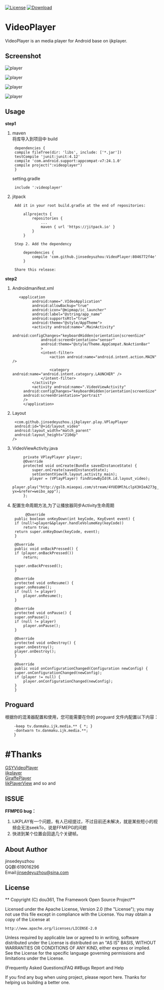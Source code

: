 [![License](https://img.shields.io/badge/license-Apache%202-green.svg)](https://www.apache.org/licenses/LICENSE-2.0)
[![Download](https://api.bintray.com/packages/tangsiyuan/maven/myokhttp/images/download.svg) ](https://bintray.com/tangsiyuan/maven/myokhttp/_latestVersion)
# VideoPlayer

VideoPlayer is an media player for Android base on ijkplayer.

## Screenshot

![player](./Screenshot1.png)     
 
 ![player](./Screenshot2.png)    

![player](./Screenshot3.png)    

![player](./Screenshot4.png)    
	
## Usage

 **step1**   
 
1. maven  
	将库导入到项目中 build 

		dependencies {
		compile fileTree(dir: 'libs', include: ['*.jar'])
		testCompile 'junit:junit:4.12'
		compile 'com.android.support:appcompat-v7:24.1.0'
		compile project(":videoplayer")
		}
	
	setting.gradle

		include ':videoplayer'
	
2. jitpack		
	
	

		Add it in your root build.gradle at the end of repositories:

			allprojects {
				repositories {
					...
					maven { url 'https://jitpack.io' }
				}
			}

		Step 2. Add the dependency

			dependencies {
				compile 'com.github.jinsedeyuzhou:VideoPlayer:8046772f4e'
			}

		Share this release:
	
**step2**
	 
1. Androidmanifest.xml  

		  <application
		        android:name=".VIdeoApplication"
		        android:allowBackup="true"
		        android:icon="@mipmap/ic_launcher"
		        android:label="@string/app_name"
		        android:supportsRtl="true"
		        android:theme="@style/AppTheme">
		        <activity android:name=".MainActivity"
		            android:configChanges="keyboardHidden|orientation|screenSize"
		            android:screenOrientation="sensor"
		            android:theme="@style/Theme.AppCompat.NoActionBar"
		            >
		            <intent-filter>
		                <action android:name="android.intent.action.MAIN" />
		
		                <category android:name="android.intent.category.LAUNCHER" />
		            </intent-filter>
		        </activity>
		        <activity android:name=".VideoViewActivity"
            android:configChanges="keyboardHidden|orientation|screenSize"
            android:screenOrientation="portrait"
            />
		    </application>

2. Layout  

	    <com.github.jinsedeyuzhou.ijkplayer.play.VPlayPlayer
        android:id="@+id/layout_video"
        android:layout_width="match_parent"
        android:layout_height="210dp"
       />
3. VideoViewActivity.java  

		    private VPlayPlayer player;
		    @Override
		    protected void onCreate(Bundle savedInstanceState) {
		        super.onCreate(savedInstanceState);
		        setContentView(R.layout.activity_main);
		       player = (VPlayPlayer) findViewById(R.id.layout_video);
        player.play("http://gslb.miaopai.com/stream/4YUE0MlhLclpX3HIeA273g__.mp4?yx=&refer=weibo_app");
		    };
4. 配置生命周期方法,为了让播放器同步Activity生命周期


		     @Override
	    public boolean onKeyDown(int keyCode, KeyEvent event) {
		if (null!=player&&player.handleVolumeKey(keyCode))
		    return true;
		return super.onKeyDown(keyCode, event);
	    }

	    @Override
	    public void onBackPressed() {
		if (player.onBackPressed())
		    return;

		super.onBackPressed();
	    }

	    @Override
	    protected void onResume() {
		super.onResume();
		if (null != player)
		    player.onResume();
	    }

	    @Override
	    protected void onPause() {
		super.onPause();
		if (null != player)
		    player.onPause();
	    }

	    @Override
	    protected void onDestroy() {
		super.onDestroy();
		player.onDestroy();
	    }

	    @Override
	    public void onConfigurationChanged(Configuration newConfig) {
		super.onConfigurationChanged(newConfig);
		if (player != null) {
		    player.onConfigurationChanged(newConfig);
		}
	    }

## Proguard

根据你的混淆器配置和使用，您可能需要在你的 proguard 文件内配置以下内容：

		-keep tv.danmaku.ijk.media.** { *; }
		-dontwarn tv.danmaku.ijk.media.**;
		}

# #Thanks  

[GSYVideoPlayer](https://github.com/CarGuo/GSYVideoPlayer)  
[ijkplayer](https://github.com/Bilibili/ijkplayer)  
[GiraffePlayer](https://github.com/tcking/GiraffePlayer)   
[IjkPlayerView](https://github.com/Rukey7/IjkPlayerView) 
and so and 

## ISSUE
**FFMPEG bug：**  
1. IJKPLAY有一个问题，有人已经提过，不过目前还未解决，就是某些短小的视频会无法seekTo，说是FFMEPG的问题  
2. 快进到某个位置会回退几个关键帧。


## About Author  
jinsedeyuzhou  
QQ群:619016296  
Email:jinsedeyuzhou@sina.com  

## License

** Copyright (C) dou361, The Framework Open Source Project**

Licensed under the Apache License, Version 2.0 (the "License");
you may not use this file except in compliance with the License.
You may obtain a copy of the License at

    http://www.apache.org/licenses/LICENSE-2.0

Unless required by applicable law or agreed to in writing, software
distributed under the License is distributed on an "AS IS" BASIS,
WITHOUT WARRANTIES OR CONDITIONS OF ANY KIND, either express or implied.
See the License for the specific language governing permissions and
limitations under the License.

(Frequently Asked Questions)FAQ
##Bugs Report and Help

If you find any bug when using project, please report here. Thanks for helping us building a better one.
